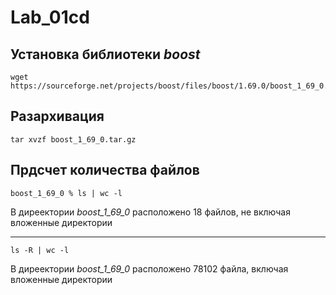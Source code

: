 # Lab_01cd
## Установка библиотеки  *boost*
    wget https://sourceforge.net/projects/boost/files/boost/1.69.0/boost_1_69_0.tar.gz
## Разархивация
    tar xvzf boost_1_69_0.tar.gz
##  Прдсчет количества файлов
    boost_1_69_0 % ls | wc -l
В диреектории *boost_1_69_0* расположено 18 файлов, не включая вложенные директории
___
    ls -R | wc -l
В диреектории *boost_1_69_0* расположено 78102 файла, включая вложенные директории
